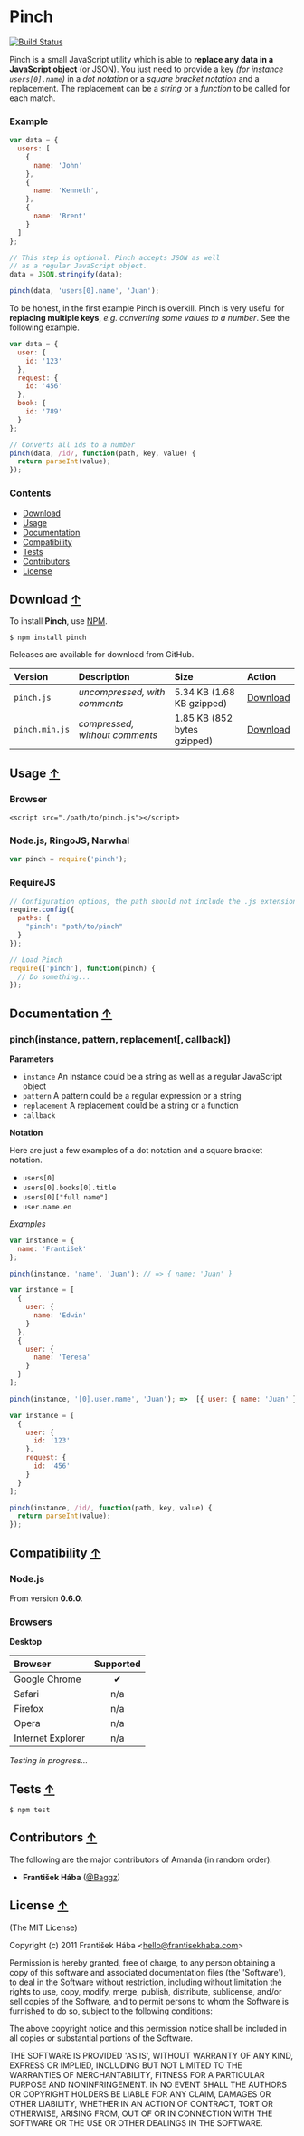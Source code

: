 # Pinch

[![Build Status](https://secure.travis-ci.org/Baggz/Pinch.png?branch=master)](http://travis-ci.org/Baggz/Pinch)

Pinch is a small JavaScript utility which is able to **replace any data in a JavaScript object** (or JSON). You just need to provide a key *(for instance `users[0].name`)* in a *dot notation* or a *square bracket notation* and a replacement. The replacement can be a *string* or a *function* to be called for each match.

### Example

```javascript
var data = {
  users: [
    {
      name: 'John'
    },
    {
      name: 'Kenneth',
    },
    {
      name: 'Brent'
    }
  ]
};

// This step is optional. Pinch accepts JSON as well
// as a regular JavaScript object.
data = JSON.stringify(data);

pinch(data, 'users[0].name', 'Juan');
```

To be honest, in the first example Pinch is overkill. Pinch is very useful for **replacing multiple keys**, *e.g. converting some values to a number*. See the following example.

```javascript
var data = {
  user: {
    id: '123'
  },
  request: {
    id: '456'
  },
  book: {
    id: '789'
  }
};

// Converts all ids to a number
pinch(data, /id/, function(path, key, value) {
  return parseInt(value);
});
```

<a name="Contents"></a>
### Contents

<ul>
  <li><a href="#Download">Download</a>
  <li><a href="#Usage">Usage</a>
  <li><a href="#Documentation">Documentation</a>
  <li><a href="#Compatibility">Compatibility</a>
  <li><a href="#Tests">Tests</a>
  <li><a href="#Contributors">Contributors</a>
  <li><a href="#License">License</a>
</ul>

<a name="Download"></a>
## Download [&uarr;](#Contents)

To install **Pinch**, use [NPM](http://npmjs.org/).

```
$ npm install pinch
```

Releases are available for download from GitHub.

| **Version** | **Description** | **Size** | **Action** |
|:------------|:----------------|:---------|:-----------|
| `pinch.js` | *uncompressed, with comments* | 5.34 KB (1.68 KB gzipped) | [Download](https://raw.github.com/Baggz/Pinch/master/dist/latest.js) |
| `pinch.min.js` | *compressed, without comments* | 1.85 KB (852 bytes gzipped) | [Download](https://raw.github.com/Baggz/Pinch/master/dist/latest.min.js) |

<a name="Usage"></a>
## Usage [&uarr;](#Contents)

### Browser

```
<script src="./path/to/pinch.js"></script>
```

### Node.js, RingoJS, Narwhal

```javascript
var pinch = require('pinch');
```

### RequireJS

```javascript
// Configuration options, the path should not include the .js extension
require.config({
  paths: {
    "pinch": "path/to/pinch"
  }
});

// Load Pinch
require(['pinch'], function(pinch) {
  // Do something...
});
```

<a name="Documentation"></a>
## Documentation [&uarr;](#Contents)

### pinch(instance, pattern, replacement[, callback])

**Parameters**

* `instance` An instance could be a string as well as a regular JavaScript object
* `pattern` A pattern could be a regular expression or a string
* `replacement` A replacement could be a string or a function
* `callback`

**Notation**

Here are just a few examples of a dot notation and a square bracket notation.

* `users[0]`
* `users[0].books[0].title`
* `users[0]["full name"]`
* `user.name.en`

*Examples*

```javascript
var instance = {
  name: 'František'
};

pinch(instance, 'name', 'Juan'); // => { name: 'Juan' }
```

```javascript
var instance = [
  {
    user: {
      name: 'Edwin'
    }
  },
  {
    user: {
      name: 'Teresa'
    }
  }
];

pinch(instance, '[0].user.name', 'Juan'); =>  [{ user: { name: 'Juan' } }, ... ]
```

```javascript
var instance = [
  {
    user: {
      id: '123'
    },
    request: {
      id: '456'
    }
  }
];

pinch(instance, /id/, function(path, key, value) {
  return parseInt(value);
});
```

<a name="Compatibility"></a>
## Compatibility [&uarr;](#Contents)

### Node.js

From version **0.6.0**.

### Browsers

**Desktop**

| **Browser** | **Supported** |
|:------------|:-----------:|
| Google Chrome | ✔ |
| Safari | n/a |
| Firefox | n/a |
| Opera | n/a |
| Internet Explorer | n/a |

*Testing in progress...*

<a name="Tests"></a>
## Tests [&uarr;](#Contents)

```
$ npm test
```

<a name="Contributors"></a>
## Contributors [&uarr;](#Contents)

The following are the major contributors of Amanda (in random order).

* **František Hába** ([@Baggz](https://github.com/Baggz))

<a name="License"></a>
## License [&uarr;](#Contents)

(The MIT License)

Copyright (c) 2011 František Hába &lt;hello@frantisekhaba.com&gt;

Permission is hereby granted, free of charge, to any person obtaining a copy of this software and associated documentation files (the 'Software'), to deal in the Software without restriction, including without limitation the rights to use, copy, modify, merge, publish, distribute, sublicense, and/or sell copies of the Software, and to permit persons to whom the Software is furnished to do so, subject to the following conditions:

The above copyright notice and this permission notice shall be included in all copies or substantial portions of the Software.

THE SOFTWARE IS PROVIDED 'AS IS', WITHOUT WARRANTY OF ANY KIND, EXPRESS OR IMPLIED, INCLUDING BUT NOT LIMITED TO THE WARRANTIES OF MERCHANTABILITY, FITNESS FOR A PARTICULAR PURPOSE AND NONINFRINGEMENT. IN NO EVENT SHALL THE AUTHORS OR COPYRIGHT HOLDERS BE LIABLE FOR ANY CLAIM, DAMAGES OR OTHER LIABILITY, WHETHER IN AN ACTION OF CONTRACT, TORT OR OTHERWISE, ARISING FROM, OUT OF OR IN CONNECTION WITH THE SOFTWARE OR THE USE OR OTHER DEALINGS IN THE SOFTWARE.
